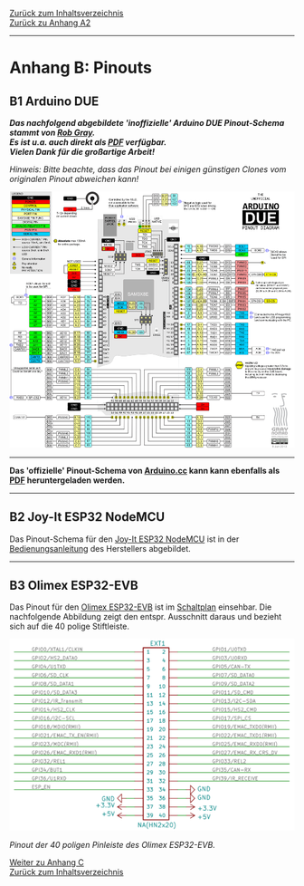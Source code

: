 [Zurück zum Inhaltsverzeichnis](inhaltsverzeichnis.md)  
[Zurück zu Anhang A2](anhang_a2.md)    
    
---
        

# Anhang B: Pinouts

## B1 Arduino DUE
  
***Das nachfolgend abgebildete 'inoffizielle' Arduino DUE Pinout-Schema stammt von [Rob Gray](https://www.robgray.com).  
Es ist u.a. auch direkt als [PDF](http://www.robgray.com/temp/Due-pinout.pdf) verfügbar.  
Vielen Dank für die großartige Arbeit!***  
  
*Hinweis: Bitte beachte, dass das Pinout bei einigen günstigen Clones vom originalen Pinout abweichen kann!*    
   
<img src="https://raw.githubusercontent.com/1coderookie/BSB-LPB-LAN/master/docs/pics/Due-pinout-WEB.png">


---
    
**Das 'offizielle' Pinout-Schema von [Arduino.cc](https://store.arduino.cc/arduino-due) kann kann ebenfalls als [PDF](https://content.arduino.cc/assets/Pinout-Due_latest.pdf) heruntergeladen werden.**    
   
---       
     
## B2 Joy-It ESP32 NodeMCU

Das Pinout-Schema für den [Joy-It ESP32 NodeMCU](https://joy-it.net/de/products/SBC-NodeMCU-ESP32) ist in der [Bedienungsanleitung](https://joy-it.net/files/files/Produkte/SBC-NodeMCU-ESP32/SBC-NodeMCU-ESP32-Anleitung-2021-06-29.pdf) des Herstellers abgebildet.  
  
---
  
## B3 Olimex ESP32-EVB  
  
Das Pinout für den [Olimex ESP32-EVB](https://www.olimex.com/Products/IoT/ESP32/ESP32-EVB/open-source-hardware) ist im [Schaltplan](https://github.com/OLIMEX/ESP32-EVB/raw/master/HARDWARE/REV-I/ESP32-EVB_Rev_I.pdf) einsehbar. Die nachfolgende Abbildung zeigt den entspr. Ausschnitt daraus und bezieht sich auf die 40 polige Stiftleiste.  
  
<img src="https://raw.githubusercontent.com/1coderookie/BSB-LPB-LAN/master/docs/pics/Olimex_pinout.png">
  
*Pinout der 40 poligen Pinleiste des Olimex ESP32-EVB.*  
  
     
     
[Weiter zu Anhang C](anhang_c.md)      
[Zurück zum Inhaltsverzeichnis](inhaltsverzeichnis.md)  

